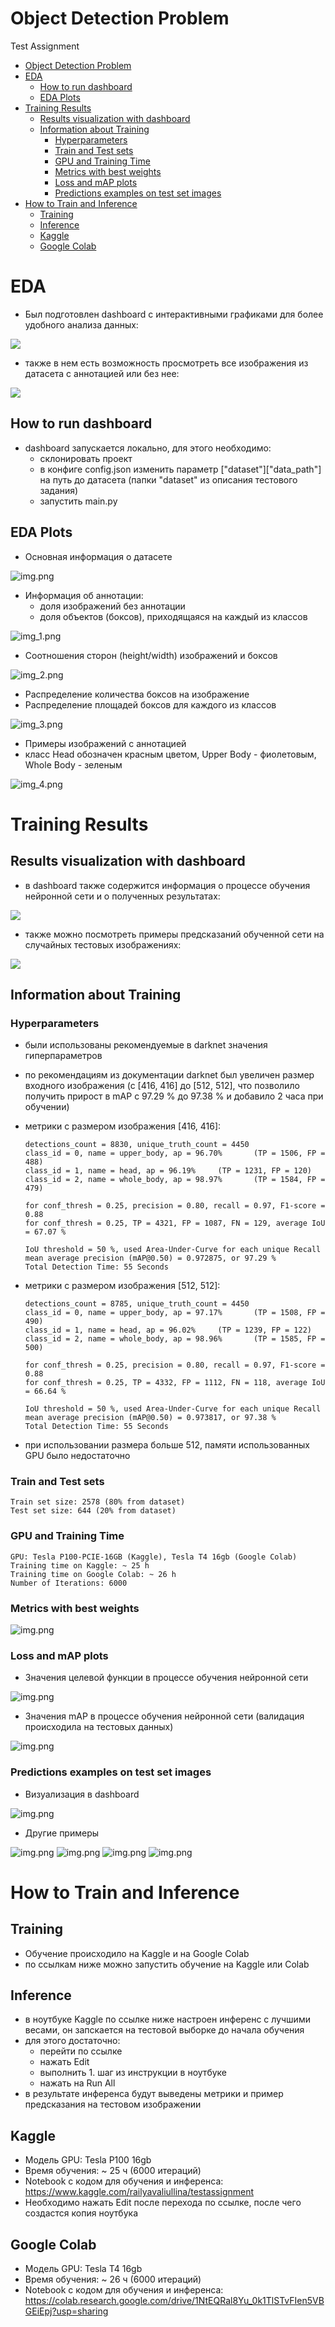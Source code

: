 # Object Detection Problem
Test Assignment

<!-- TOC -->
* [Object Detection Problem](#object-detection-problem)
* [EDA](#eda)
  * [How to run dashboard](#how-to-run-dashboard)
  * [EDA Plots](#eda-plots)
* [Training Results](#training-results)
  * [Results visualization with dashboard](#results-visualization-with-dashboard)
  * [Information about Training](#information-about-training)
    * [Hyperparameters](#hyperparameters)
    * [Train and Test sets](#train-and-test-sets)
    * [GPU and Training Time](#gpu-and-training-time)
    * [Metrics with best weights](#metrics-with-best-weights)
    * [Loss and mAP plots](#loss-and-map-plots)
    * [Predictions examples on test set images](#predictions-examples-on-test-set-images)
* [How to Train and Inference](#how-to-train-and-inference)
  * [Training](#training)
  * [Inference](#inference)
  * [Kaggle](#kaggle)
  * [Google Colab](#google-colab)
<!-- TOC -->

# EDA
- Был подготовлен dashboard с интерактивными графиками для более удобного анализа данных:

![](dashboard_gifs/1.gif)

- также в нем есть возможность просмотреть все изображения из датасета с аннотацией или без нее:

![](dashboard_gifs/2.gif)

## How to run dashboard
- dashboard запускается локально, для этого необходимо:
  - склонировать проект
  - в конфиге config.json изменить параметр ["dataset"]["data_path"] на путь до датасета (папки "dataset" из 
  описания тестового задания)
  - запустить main.py

## EDA Plots 

- Основная информация о датасете

![img.png](eda_plots/1.PNG)

- Информация об аннотации: 
  - доля изображений без аннотации 
  - доля объектов (боксов), приходящаяся на каждый из классов 

![img_1.png](eda_plots/2.PNG)

- Соотношения сторон (height/width) изображений и боксов

![img_2.png](eda_plots/3.PNG)

- Распределение количества боксов на изображение
- Распределение площадей боксов для каждого из классов

![img_3.png](eda_plots/4.PNG)

- Примеры изображений с аннотацией 
- класс Head обозначен красным цветом, Upper Body - фиолетовым, Whole Body - зеленым

![img_4.png](eda_plots/5.PNG)


# Training Results

## Results visualization with dashboard
- в dashboard также содержится информация о процессе обучения нейронной сети и о полученных результатах:

![](dashboard_gifs/3.gif)

- также можно посмотреть примеры предсказаний обученной сети на случайных тестовых изображениях:

![](dashboard_gifs/4.gif)

## Information about Training

### Hyperparameters
- были использованы рекомендуемые в darknet значения гиперпараметров
- по рекомендациям из документации darknet был увеличен размер входного изображения 
  (с [416, 416] до [512, 512], что позволило получить прирост в mAP с 97.29 % до 97.38 % и добавило 2 часа при обучении) 

- метрики с размером изображения [416, 416]:

      detections_count = 8830, unique_truth_count = 4450  
      class_id = 0, name = upper_body, ap = 96.70%   	 (TP = 1506, FP = 488) 
      class_id = 1, name = head, ap = 96.19%   	 (TP = 1231, FP = 120) 
      class_id = 2, name = whole_body, ap = 98.97%   	 (TP = 1584, FP = 479) 

      for conf_thresh = 0.25, precision = 0.80, recall = 0.97, F1-score = 0.88 
      for conf_thresh = 0.25, TP = 4321, FP = 1087, FN = 129, average IoU = 67.07 % 

      IoU threshold = 50 %, used Area-Under-Curve for each unique Recall 
      mean average precision (mAP@0.50) = 0.972875, or 97.29 % 
      Total Detection Time: 55 Seconds

- метрики с размером изображения [512, 512]:

      detections_count = 8785, unique_truth_count = 4450  
      class_id = 0, name = upper_body, ap = 97.17%   	 (TP = 1508, FP = 490) 
      class_id = 1, name = head, ap = 96.02%   	 (TP = 1239, FP = 122) 
      class_id = 2, name = whole_body, ap = 98.96%   	 (TP = 1585, FP = 500) 

      for conf_thresh = 0.25, precision = 0.80, recall = 0.97, F1-score = 0.88 
      for conf_thresh = 0.25, TP = 4332, FP = 1112, FN = 118, average IoU = 66.64 % 

      IoU threshold = 50 %, used Area-Under-Curve for each unique Recall 
      mean average precision (mAP@0.50) = 0.973817, or 97.38 % 
      Total Detection Time: 55 Seconds

- при использовании размера больше 512, памяти использованных GPU было недостаточно

### Train and Test sets

    Train set size: 2578 (80% from dataset)
    Test set size: 644 (20% from dataset)

### GPU and Training Time
  
    GPU: Tesla P100-PCIE-16GB (Kaggle), Tesla T4 16gb (Google Colab)
    Training time on Kaggle: ~ 25 h
    Training time on Google Colab: ~ 26 h
    Number of Iterations: 6000

[//]: # (![img.png]&#40;training_process_plots/1.PNG&#41;)

### Metrics with best weights 
![img.png](training_process_plots/2.PNG)

### Loss and mAP plots

- Значения целевой функции в процессе обучения нейронной сети

![img.png](training_process_plots/3.PNG)

- Значения mAP в процессе обучения нейронной сети (валидация происходила на тестовых данных)

![img.png](training_process_plots/4.PNG)

### Predictions examples on test set images

- Визуализация в dashboard

![img.png](training_process_plots/5.PNG)

- Другие примеры

![img.png](predictions_examples/1.jpg)
![img.png](predictions_examples/2.jpg)
![img.png](predictions_examples/3.jpg)
![img.png](predictions_examples/4.jpg)


# How to Train and Inference

## Training
- Обучение происходило на Kaggle и на Google Colab
- по ссылкам ниже можно запустить обучение на Kaggle или Colab

## Inference
- в ноутбуке Kaggle по ссылке ниже настроен инференс c лучшими весами, 
  он запскается на тестовой выборке до начала обучения
- для этого достаточно:
  - перейти по ссылке 
  - нажать Edit
  - выполнить 1. шаг из инструкции в ноутбуке
  - нажать на Run All
- в результате инференса будут выведены метрики и пример предсказания на тестовом изображении

## Kaggle

- Модель GPU: Tesla P100 16gb
- Время обучения: ~ 25 ч (6000 итераций)
- Notebook с кодом для обучения и инференса: https://www.kaggle.com/railyavaliullina/testassignment
- Необходимо нажать Edit после перехода по ссылке, после чего создастся копия ноутбука

## Google Colab
- Модель GPU: Tesla T4 16gb
- Время обучения: ~ 26 ч (6000 итераций)
- Notebook с кодом для обучения и инференса: https://colab.research.google.com/drive/1NtEQRal8Yu_0k1TlSTvFIen5VBGEiEpj?usp=sharing
